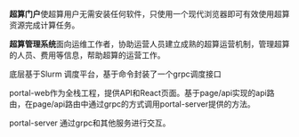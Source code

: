 **超算门户**使超算用户无需安装任何软件，只使用一个现代浏览器即可有效使用超算资源完成计算任务。

**超算管理系统**面向运维工作者，协助运营人员建立成熟的超算运营机制，管理超算的人员、费用等信息，帮助超算的运营工作。


底层基于Slurm 调度平台，基于命令封装了一个grpc调度接口


portal-web作为全栈工程，提供API和React页面。基于page/api实现的api路由，在page/api路由中通过grpc的方式调用portal-server提供的方法。


portal-server 通过grpc和其他服务进行交互。